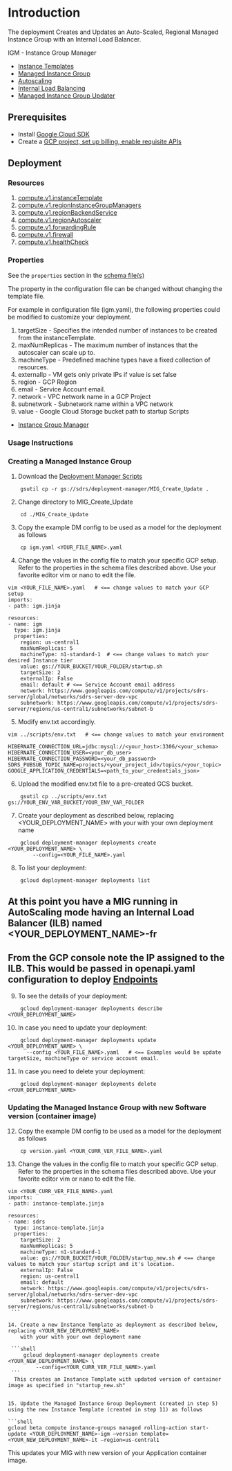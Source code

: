 # Introduction

The deployment Creates and Updates an Auto-Scaled, Regional Managed Instance Group with an Internal Load Balancer.

IGM - Instance Group Manager

- [Instance Templates](https://cloud.google.com/compute/docs/instance-templates/)
- [Managed Instance Group](https://cloud.google.com/compute/docs/instance-groups/)
- [Autoscaling](https://cloud.google.com/compute/docs/autoscaler/)
- [Internal Load Balancing](https://cloud.google.com/sql/docs/mysql/high-availability)
- [Managed Instance Group Updater](https://cloud.google.com/compute/docs/instance-groups/updating-managed-instance-groups)

## Prerequisites
- Install [Google Cloud SDK](https://cloud.google.com/sdk)
- Create a [GCP project, set up billing, enable requisite APIs](../project/README.md)


## Deployment

### Resources

1. [compute.v1.instanceTemplate](https://cloud.google.com/compute/docs/reference/rest/v1/instanceTemplates)
2. [compute.v1.regionInstanceGroupManagers](https://cloud.google.com/compute/docs/reference/rest/v1/regionInstanceGroupManagers)
3. [compute.v1.regionBackendService](https://cloud.google.com/compute/docs/reference/rest/v1/regionBackendServices)
4. [compute.v1.regionAutoscaler](https://cloud.google.com/compute/docs/reference/rest/v1/regionAutoscalers)
5. [compute.v1.forwardingRule](https://cloud.google.com/compute/docs/reference/rest/v1/forwardingRules)
6. [compute.v1.firewall](https://cloud.google.com/compute/docs/reference/rest/v1/firewalls)
7. [compute.v1.healthCheck](https://cloud.google.com/compute/docs/reference/rest/v1/healthChecks)



### Properties

See the `properties` section in the [schema file(s)](https://cloud.google.com/deployment-manager/docs/configuration/templates/using-schemas)

The property in the configuration file can be changed without changing the template file.

For example in configuration file (igm.yaml), the following properties could be modified to customize your deployment.

1. targetSize - Specifies the intended number of instances to be created from the instanceTemplate.
2. maxNumReplicas - The maximum number of instances that the autoscaler can scale up to.
3. machineType - Predefined machine types have a fixed collection of resources.
4. externalIp - VM gets only private IPs if value is set false
5. region - GCP Region
6. email - Service Account email.
7. network - VPC network name in a GCP Project
8. subnetwork - Subnetwork name within a VPC network
9. value - Google Cloud Storage bucket path to startup Scripts


- [Instance Group Manager](gs://sdrs/deployment-manager/MIG_Create_Update/igm.jinja.schema)



### Usage Instructions

### Creating a Managed Instance Group


1. Download the [Deployment Manager Scripts](gs://sdrs/deployment-manager/MIG_Create_Update)

```shell
    gsutil cp -r gs://sdrs/deployment-manager/MIG_Create_Update .
```

2. Change directory to MIG_Create_Update

```shell
    cd ./MIG_Create_Update
```

3. Copy the example DM config to be used as a model for the deployment as follows

```shell
    cp igm.yaml <YOUR_FILE_NAME>.yaml
```

4. Change the values in the config file to match your specific GCP setup.
   Refer to the properties in the schema files described above. Use your favorite
   editor vim or nano to edit the file.

```shell
vim <YOUR_FILE_NAME>.yaml   # <== change values to match your GCP setup
imports:
- path: igm.jinja

resources:
- name: igm
  type: igm.jinja
  properties:
    region: us-central1
    maxNumReplicas: 5
    machineType: n1-standard-1  # <== change values to match your desired Instance tier
    value: gs://YOUR_BUCKET/YOUR_FOLDER/startup.sh
    targetSize: 2
    externalIp: False
    email: default # <== Service Account email address
    network: https://www.googleapis.com/compute/v1/projects/sdrs-server/global/networks/sdrs-server-dev-vpc
    subnetwork: https://www.googleapis.com/compute/v1/projects/sdrs-server/regions/us-central1/subnetworks/subnet-b
```

5. Modify env.txt accordingly.

```shell
vim ../scripts/env.txt   # <== change values to match your environment

HIBERNATE_CONNECTION_URL=jdbc:mysql://<your_host>:3306/<your_schema>
HIBERNATE_CONNECTION_USER=<your_db_user>
HIBERNATE_CONNECTION_PASSWORD=<your_db_password>
SDRS_PUBSUB_TOPIC_NAME=projects/<your_project_id>/topics/<your_topic>
GOOGLE_APPLICATION_CREDENTIALS=<path_to_your_credentials_json>
```

6. Upload the modified env.txt file to a pre-created GCS bucket.

```shell
    gsutil cp ../scripts/env.txt gs://YOUR_ENV_VAR_BUCKET/YOUR_ENV_VAR_FOLDER
```


7. Create your deployment as described below, replacing <YOUR_DEPLOYMENT_NAME>
   with your with your own deployment name

```shell
    gcloud deployment-manager deployments create <YOUR_DEPLOYMENT_NAME> \
        --config=<YOUR_FILE_NAME>.yaml
```
8. To list your deployment:

```shell
    gcloud deployment-manager deployments list
```
## At this point you have a MIG running in AutoScaling mode having an Internal Load Balancer (ILB) named <YOUR_DEPLOYMENT_NAME>-fr
##   From the GCP console note the IP assigned to the ILB. This would be passed in openapi.yaml configuration to deploy [Endpoints](https://cloud.google.com/endpoints/docs/openapi/)


9. To see the details of your deployment:

```shell
    gcloud deployment-manager deployments describe <YOUR_DEPLOYMENT_NAME>
```

10. In case you need to update your deployment:

```shell
    gcloud deployment-manager deployments update <YOUR_DEPLOYMENT_NAME> \
      --config <YOUR_FILE_NAME>.yaml   # <== Examples would be update targetSize, machineType or service account email.
```

11. In case you need to delete your deployment:

```shell
    gcloud deployment-manager deployments delete <YOUR_DEPLOYMENT_NAME>
```


### Updating the Managed Instance Group with new Software version (container image)

12. Copy the example DM config to be used as a model for the deployment as follows

```shell
    cp version.yaml <YOUR_CURR_VER_FILE_NAME>.yaml
```

13. Change the values in the config file to match your specific GCP setup.
   Refer to the properties in the schema files described above. Use your favorite
   editor vim or nano to edit the file.

   ```shell
   vim <YOUR_CURR_VER_FILE_NAME>.yaml
   imports:
   - path: instance-template.jinja

   resources:
   - name: sdrs
     type: instance-template.jinja
     properties:
       targetSize: 2
       maxNumReplicas: 5
       machineType: n1-standard-1
       value: gs://YOUR_BUCKET/YOUR_FOLDER/startup_new.sh # <== change values to match your startup script and it's location.
       externalIp: False
       region: us-central1
       email: default
       network: https://www.googleapis.com/compute/v1/projects/sdrs-server/global/networks/sdrs-server-dev-vpc
       subnetwork: https://www.googleapis.com/compute/v1/projects/sdrs-server/regions/us-central1/subnetworks/subnet-b
    ```

  14. Create a new Instance Template as deployment as described below, replacing <YOUR_NEW_DEPLOYMENT_NAME>
       with your with your own deployment name

    ```shell
        gcloud deployment-manager deployments create <YOUR_NEW_DEPLOYMENT_NAME> \
            --config=<YOUR_CURR_VER_FILE_NAME>.yaml
    ```
     This creates an Instance Template with updated version of container image as specified in "startup_new.sh"


  15. Update the Managed Instance Group Deployment (created in step 5) using the new Instance Template (created in step 11) as follows

  ```shell
  gcloud beta compute instance-groups managed rolling-action start-update <YOUR_DEPLOYMENT_NAME>-igm –version template=<YOUR_NEW_DEPLOYMENT_NAME>-it –region=us-central1
  ```

  This updates your MIG with new version of your Application container image.
